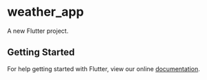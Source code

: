 # weather_app

A new Flutter project.

## Getting Started

For help getting started with Flutter, view our online
[documentation](https://flutter.io/).

